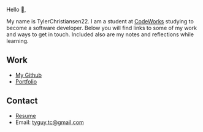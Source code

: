 Hello 👋, 

My name is TylerChristiansen22. I am a student at [CodeWorks](https://boisecodeworks.com) studying to become a software developer. Below you will find links to some of my work and ways to get in touch. Included also are my notes and reflections while learning. 

## Work

* [My Github](https://github.com/TylerChristiansen22)
* [Portfolio](https://TylerChristiansen22.github.io/)

## Contact

* [Resume](https://TylerChristiansen22.github.io/resume)
* Email: tyguy.tc@gmail.com
